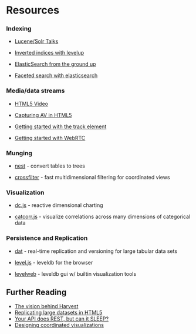 # Resources


### Indexing

* [Lucene/Solr Talks](http://www.lucenerevolution.org/2013/Lucene-Solr-Revolution-2013-Dublin-Presentations)

* [Inverted indices with levelup](https://github.com/dominictarr/level-inverted-index)

* [ElasticSearch from the ground up](https://www.found.no/foundation/elasticsearch-from-the-bottom-up)

* [Faceted search with elasticsearch](http://substantial.com/blog/2013/01/16/building-faceted-search-with-elasticsearch/)


### Media/data streams

* [HTML5 Video](http://www.html5rocks.com/en/tutorials/video/basics/)

* [Capturing AV in HTML5](http://www.html5rocks.com/en/tutorials/getusermedia/intro/)

* [Getting started with the track element](http://www.html5rocks.com/en/tutorials/track/basics/)

* [Getting started with WebRTC](http://www.html5rocks.com/en/tutorials/webrtc/basics/)


### Munging

* [nest](https://gist.github.com/joyrexus/7360353) - convert tables to trees

* [crossfilter](https://gist.github.com/joyrexus/7439256) - fast multidimensional filtering for coordinated views


### Visualization

* [dc.js](http://nickqizhu.github.io/dc.js/) - reactive dimensional charting

* [catcorr.js](http://deanmalmgren.github.io/catcorrjs/) - visualize correlations across many dimensions of categorical data


### Persistence and Replication

* [dat](http://dat-data.com/) - real-time replication and versioning for large tabular data sets

* [level.js](https://github.com/maxogden/level.js) - leveldb for the browser

* [levelweb](https://github.com/hij1nx/levelweb) - leveldb gui w/ builtin
  visualization tools


## Further Reading

* [The vision behind Harvest](http://harvest.research.chop.edu/manifesto/)
* [Replicating large datasets in HTML5](http://maxogden.com/replicating-large-datasets-into-html5.html)
* [Your API does REST, but can it SLEEP?](https://gist.github.com/joyrexus/7643968)
* [Designing coordinated visualizations](http://bl.ocks.org/milroc/raw/7032589/#0)
